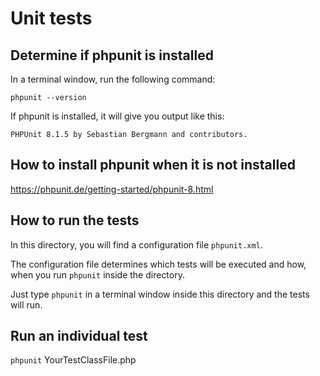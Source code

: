 # Unit tests
## Determine if phpunit is installed
In a terminal window, run the following command:

`phpunit --version`

If phpunit is installed, it will give you output like this:

`PHPUnit 8.1.5 by Sebastian Bergmann and contributors.`

## How to install phpunit when it is not installed

https://phpunit.de/getting-started/phpunit-8.html

## How to run the tests
In this directory, you will find a configuration file `phpunit.xml`. 

The configuration file determines which tests will be executed and how, when you run `phpunit` inside the directory.

Just type `phpunit` in a terminal window inside this directory and the tests will run.

## Run an individual test
`phpunit` YourTestClassFile.php
